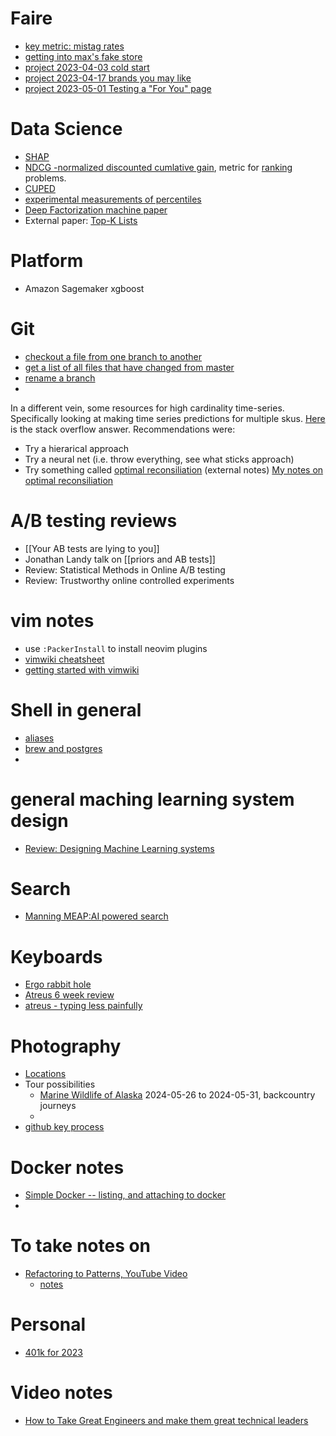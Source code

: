 # Faire
* [key metric: mistag rates](faire/mistag_rates.md)
* [getting into max's fake store](faire/fake_store.md)
* [project 2023-04-03 cold start](faire/projects/20230403_cold_start.md)
* [project 2023-04-17 brands you may like](faire/projects/20230417_bymk_retraining.md)
* [project 2023-05-01 Testing a "For You" page](faire/projects/for_you_20230501.md)


# Data Science
   * [SHAP](shap.md)
   * [NDCG -normalized discounted cumlative gain](ndcg.md), metric for [ranking](ranking) problems.
   * [CUPED](cuped.md)
   * [experimental measurements of percentiles](percentile_exp.md) 
   * [Deep Factorization machine paper](https://arxiv.org/pdf/1703.04247.pdf)
   * External paper: [Top-K Lists](https://cran.r-project.org/web/packages/TopKLists/vignettes/TopKLists.pdf)


# Platform
   * Amazon Sagemaker xgboost

# Git
   * [checkout a file from one branch to another](git/move_files_between_branches.md)
   * [get a list of all files that have changed from master](git/change_from_master.md)
   * [rename a branch](git/rename_branch.md)
   * 
In a different vein, some resources for high cardinality time-series. Specifically looking at making time series predictions for multiple skus.
[Here](https://stats.stackexchange.com/questions/389291/strategies-for-time-series-forecasting-for-2000-different-products) is the stack overflow answer. Recommendations were:
- Try a hierarical approach
- Try a neural net (i.e. throw everything, see what sticks approach)
- Try something called [optimal reconsiliation](https://otexts.com/fpp2/reconciliation.html) (external notes)
[My notes on optimal reconsiliation](timeseries/optimal_reconsiliation.md)

# A/B testing reviews
   * [[Your AB tests are lying to you]]
   * Jonathan Landy talk on [[priors and AB tests]]
   * Review: Statistical Methods in Online A/B testing
   * Review: Trustworthy online controlled experiments
# vim notes
   * use `:PackerInstall` to install neovim plugins
   * [vimwiki cheatsheet](http://thedarnedestthing.com/vimwiki%20cheatsheet)
   * [getting started with vimwiki](https://blog.mague.com/?p=602)
# Shell in general
   * [aliases](aliases.md)
   * [brew and postgres](brew_and_postgres.md)
   * 
# general maching learning system design
   * [Review: Designing Machine Learning systems](review/systems/designing_ml_systems.md)
# Search
   * [Manning MEAP:AI powered search](review/search/ai_powered_search.md)
# Keyboards
   * [Ergo rabbit hole](https://blog.scottlogic.com/2020/10/09/ergo-rabbit-hole.html)
   * [Atreus 6 week review](https://www.codesections.com/blog/atreus-review/)
   * [atreus - typing less painfully](https://fpsvogel.com/posts/2021/keyboardio-atreus)
# Photography
   * [Locations](photo/locations.md)
   * Tour possibilities
      * [Marine Wildlife of Alaska](https://trips.backcountryjourneys.com/Marine-Wildlife-of-Alaska/reservations/dates/booking-20240526-20240531) 2024-05-26 to 2024-05-31, backcountry journeys
      * 
* [github key process](https://docs.github.com/en/authentication/connecting-to-github-with-ssh/generating-a-new-ssh-key-and-adding-it-to-the-ssh-agent)

# Docker notes
* [Simple Docker -- listing, and attaching to docker](docker/getting_started.md)
* 
# To take notes on
* [Refactoring to Patterns, YouTube Video](https://www.youtube.com/watch?v=_n3u5SjC7t4)
   * [notes](review/programming/refactor_to_patterns.md)
# Personal
* [401k for 2023](finance/401k_2023) 
  
  
# Video notes

- [ How to Take Great Engineers and make them great technical leaders](review/great_eng_review.md)
